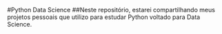 #Python Data Science
##Neste repositório, estarei compartilhando meus projetos pessoais que utilizo para estudar Python voltado para Data Science.
